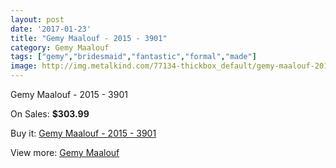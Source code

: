 ```yaml
---
layout: post
date: '2017-01-23'
title: "Gemy Maalouf - 2015 - 3901"
category: Gemy Maalouf
tags: ["gemy","bridesmaid","fantastic","formal","made"]
image: http://img.metalkind.com/77134-thickbox_default/gemy-maalouf-2015-3901.jpg
---
```

Gemy Maalouf - 2015 - 3901

On Sales: **$303.99**
<a href="https://www.metalkind.com/en/gemy-maalouf/18841-gemy-maalouf-2015-3901.html"><amp-img layout="responsive" width="600" height="600" src="//img.metalkind.com/77134-thickbox_default/gemy-maalouf-2015-3901.jpg" alt="Gemy Maalouf - 2015 - 3901 0" /></a>
<a href="https://www.metalkind.com/en/gemy-maalouf/18841-gemy-maalouf-2015-3901.html"><amp-img layout="responsive" width="600" height="600" src="//img.metalkind.com/77135-thickbox_default/gemy-maalouf-2015-3901.jpg" alt="Gemy Maalouf - 2015 - 3901 1" /></a>
<a href="https://www.metalkind.com/en/gemy-maalouf/18841-gemy-maalouf-2015-3901.html"><amp-img layout="responsive" width="600" height="600" src="//img.metalkind.com/77136-thickbox_default/gemy-maalouf-2015-3901.jpg" alt="Gemy Maalouf - 2015 - 3901 2" /></a>

Buy it: [Gemy Maalouf - 2015 - 3901](https://www.metalkind.com/en/gemy-maalouf/18841-gemy-maalouf-2015-3901.html "Gemy Maalouf - 2015 - 3901")

View more: [Gemy Maalouf](https://www.metalkind.com/en/53-gemy-maalouf "Gemy Maalouf")